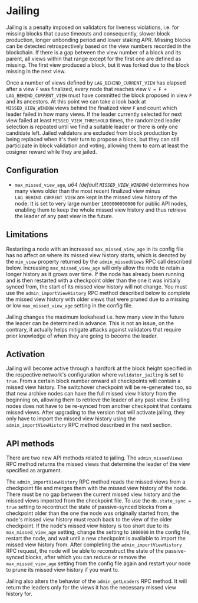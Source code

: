 # Jailing
Jailing is a penalty imposed on validators for liveness violations, i.e. for missing blocks that cause timeouts and consequently, slower block production, longer unbonding period and lower staking APR. Missing blocks can be detected retrospectively based on the view numbers recorded in the blockchain. If there is a gap between the view number of a block and its parent, all views within that range except for the first one are defined as missing. The first view produced a block, but it was forked due to the block missing in the next view.

Once a number of views defined by `LAG_BEHIND_CURRENT_VIEW` has elapsed after a view `F` was finalized, every node that reaches view `V = F + LAG_BEHIND_CURRENT_VIEW` must have committed the block proposed in view `F` and its ancestors. At this point we can take a look back at `MISSED_VIEW_WINDOW` views behind the finalized view `F` and count which leader failed in how many views. If the leader currently selected for next view failed at least `MISSED_VIEW_THRESHOLD` times, the randomized leader selection is repeated until we find a suitable leader or there is only one candidate left. Jailed validators are excluded from block production by being replaced when it's their turn to propose a block, but they can still participate in block validation and voting, allowing them to earn at least the cosigner reward while they are jailed.

## Configuration
* `max_missed_view_age`, *u64 (default `MISSED_VIEW_WINDOW`)* determines how many views older than the most recent finalized view minus `LAG_BEHIND_CURRENT_VIEW` are kept in the missed view history of the node. It is set to very large number `1000000000000` for public API nodes, enabling them to keep the whole missed view history and thus retrieve the leader of any past view in the future.

## Limitations
Restarting a node with an increased `max_missed_view_age` in its config file has no affect on where its missed view history starts, which is denoted by the `min_view` property returned by the `admin_missedViews` RPC call described below. Increasing `max_missed_view_age` will only allow the node to retain a longer history as it grows over time. If the node has already been running and is then restarted with a checkpoint older than the one it was initially synced from, the start of its missed view history will not change. You must use the `admin_importViewHistory` RPC method described below to complete the missed view history with older views that were pruned due to a missing or low `max_missed_view_age` setting in the config file.

Jailing changes the maximum lookahead i.e. how many view in the future the leader can be determined in advance. This is not an issue, on the contrary, it actually helps mitigate attacks against validators that require prior knowledge of when they are going to become the leader. 

## Activation
Jailing will become active through a hardfork at the block height specified in the respective network's configuration where `validator_jailing` is set to `true`. From a certain block number onward all checkpoints will contain a missed view history. The switchover checkpoint will be re-generated too, so that new archive nodes can have the full missed view history from the beginning on, allowing them to retrieve the leader of any past view. Existing nodes does not have to be re-synced from another checkpoint that contains missed views. After upgrading to the version that will activate jailing, they only have to import the missed view history using the `admin_importViewHistory` RPC method described in the next section.

## API methods
There are two new API methods related to jailing. The `admin_missedViews` RPC method returns the missed views that determine the leader of the view specified as argument.

The `admin_importViewHistory` RPC method reads the missed views from a checkpoint file and merges them with the missed view history of the node. There must be no gap between the current missed view history and the missed views imported from the checkpoint file. To use the `db.state_sync = true` setting to recontruct the state of passive-synced blocks from a checkpoint older than the one the node was originally started from, the node's missed view history must reach back to the view of the older checkpoint. If the node's missed view history is too short due to its `max_missed_view_age` setting, change the setting to `1000000` in the config file, restart the node, and wait until a new checkpoint is available to import the missed view history from. After completing the `admin_importViewHistory` RPC request, the node will be able to reconstruct the state of the passive-synced blocks, after which you can reduce or remove the `max_missed_view_age` setting from the config file again and restart your node to prune its missed view history if you want to.

Jailing also alters the behavior of the `admin_getLeaders` RPC method. It will return the leaders only for the views it has the necessary missed view history for.